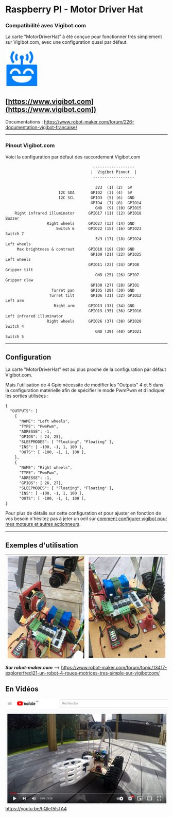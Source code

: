 # Raspberry PI - Motor Driver Hat

### Compatibilité avec Vigibot.com

La carte "MotorDriverHat" à été conçue pour fonctionner très simplement sur Vigibot.com, avec une configuration quasi par défaut.

![vigibot_logo](../img/vigibot_logo.png)

## [https://www.vigibot.com](https://www.vigibot.com])

Documentations : https://www.robot-maker.com/forum/226-documentation-vigibot-francaise/

---
### Pinout Vigibot.com
Voici la configuration par défaut des raccordement Vigibot.com

```
                                      ------------------
                                     |  Vigibot Pinout  |
                                      ------------------

                                       3V3  (1) (2)  5V
                       I2C SDA       GPIO2  (3) (4)  5V
                       I2C SCL       GPIO3  (5) (6)  GND
                                     GPIO4  (7) (8)  GPIO14
                                       GND  (9) (10) GPIO15
    Right infrared illuminator      GPIO17 (11) (12) GPIO18        Buzzer
                  Right wheels      GPIO27 (13) (14) GND
                      Switch 6      GPIO22 (15) (16) GPIO23        Switch 7
                                       3V3 (17) (18) GPIO24        Left wheels
     Max brightness & contrast      GPIO10 (19) (20) GND
                                     GPIO9 (21) (22) GPIO25        Left wheels
                                    GPIO11 (23) (24) GPIO8         Gripper tilt
                                       GND (25) (26) GPIO7         Gripper claw
                                     GPIO0 (27) (28) GPIO1
                    Turret pan       GPIO5 (29) (30) GND
                   Turret tilt       GPIO6 (31) (32) GPIO12        Left arm
                     Right arm      GPIO13 (33) (34) GND
                                    GPIO19 (35) (36) GPIO16        Left infrared illuminator
                  Right wheels      GPIO26 (37) (38) GPIO20        Switch 4
                                       GND (39) (40) GPIO21        Switch 5
```
---
## Configuration

La carte "MotorDriverHat" est au plus proche de la configuration par défaut Vigibot.com.

Mais l'utilisation de 4 Gpio nécessite de modifier les "Outputs" 4 et 5 dans la configuration matérielle afin de spécifier le mode PwmPwm et d’indiquer les sorties utilisées :

```
{
  "OUTPUTS": [
    {
      "NAME": "Left wheels",
      "TYPE": "PwmPwm",
      "ADRESSE": -1,
      "GPIOS": [ 24, 25],
      "SLEEPMODES": [ "Floating", "Floating" ],
      "INS": [ -100, -1, 1, 100 ],
      "OUTS": [ -100, -1, 1, 100 ],
    },
    {
      "NAME": "Right wheels",
      "TYPE": "PwmPwm",
      "ADRESSE": -1,
      "GPIOS": [ 26, 27],
      "SLEEPMODES": [ "Floating", "Floating" ],
      "INS": [ -100, -1, 1, 100 ],
      "OUTS": [ -100, -1, 1, 100 ],
}
```

Pour plus de détails sur cette configuration et pour ajuster en fonction de vos besoin n'hésitez pas à jeter un oeil sur [comment configurer vigibot pour mes moteurs et autres actionneurs](https://www.robot-maker.com/forum/topic/13285-comment-configurer-mon-robot-vigibot-pour-piloter-moteurs-relais-et-leds/).

---

## Exemples d'utilisation
| <a href="../photos/vigibot_1.png"><img src="../photos/vigibot_1.png" width="250"></a>|<a href="../photos/vigibot_2.png"><img src="../photos/vigibot_2.png" width="250"></a>|
|-----|-----|

***Sur robot-maker.com*** --> https://www.robot-maker.com/forum/topic/13417-explorerfredj21-un-robot-4-roues-motrices-tres-simple-sur-vigibotcom/

## En Vidéos
<a target="_blank" href="https://youtu.be/hQlef5lsTA4"><img src="../photos/youtube_1.png"></a>
https://youtu.be/hQlef5lsTA4
